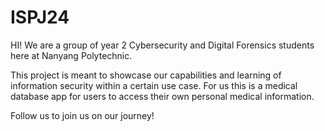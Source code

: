 # ISPJ24
HI! We are a group of year 2 Cybersecurity and Digital Forensics students here at Nanyang Polytechnic. 

This project is meant to showcase our capabilities and learning of information security within a certain use case. For us this is a medical database app for users to access their own personal medical information.

Follow us to join us on our journey! 
